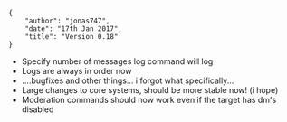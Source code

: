     {
        "author": "jonas747",
        "date": "17th Jan 2017",
        "title": "Version 0.18"
    }

- Specify number of messages log command will log
- Logs are always in order now
- ....bugfixes and other things... i forgot what specifically...
- Large changes to core systems, should be more stable now! (i hope)
- Moderation commands should now work even if the target has dm's disabled
